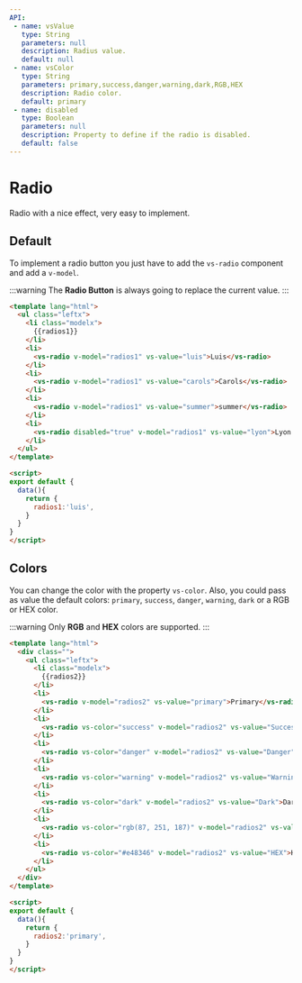 ```yaml
---
API:
 - name: vsValue
   type: String
   parameters: null
   description: Radius value.
   default: null
 - name: vsColor
   type: String
   parameters: primary,success,danger,warning,dark,RGB,HEX
   description: Radio color.
   default: primary
 - name: disabled
   type: Boolean
   parameters: null
   description: Property to define if the radio is disabled.
   default: false
---
```


# Radio

<box header>

  Radio with a nice effect, very easy to implement.

</box>


<box>

## Default

To implement a radio button you just have to add the `vs-radio` component and add a `v-model`.

:::warning
The **Radio Button** is always going to replace the current value.
:::

<vuecode md>
<div slot="demo">
  <Demos-Radio-Default />
</div>
<div slot="code">

```html
<template lang="html">
  <ul class="leftx">
    <li class="modelx">
      {{radios1}}
    </li>
    <li>
      <vs-radio v-model="radios1" vs-value="luis">Luis</vs-radio>
    </li>
    <li>
      <vs-radio v-model="radios1" vs-value="carols">Carols</vs-radio>
    </li>
    <li>
      <vs-radio v-model="radios1" vs-value="summer">summer</vs-radio>
    </li>
    <li>
      <vs-radio disabled="true" v-model="radios1" vs-value="lyon">Lyon - disabled</vs-radio>
    </li>
  </ul>
</template>

<script>
export default {
  data(){
    return {
      radios1:'luis',
    }
  }
}
</script>
```

</div>
</vuecode>

</box>


<box>

## Colors

You can change the color with the property `vs-color`. Also, you could pass as value the default colors: `primary`, `success`, `danger`, `warning`, `dark` or a RGB or HEX color.

:::warning
  Only **RGB** and **HEX** colors are supported.
:::

<vuecode md>
<div slot="demo">
  <Demos-Radio-Colors />
</div>
<div slot="code">

```html
<template lang="html">
  <div class="">
    <ul class="leftx">
      <li class="modelx">
        {{radios2}}
      </li>
      <li>
        <vs-radio v-model="radios2" vs-value="primary">Primary</vs-radio>
      </li>
      <li>
        <vs-radio vs-color="success" v-model="radios2" vs-value="Success">Success</vs-radio>
      </li>
      <li>
        <vs-radio vs-color="danger" v-model="radios2" vs-value="Danger">Danger</vs-radio>
      </li>
      <li>
        <vs-radio vs-color="warning" v-model="radios2" vs-value="Warning">Warning</vs-radio>
      </li>
      <li>
        <vs-radio vs-color="dark" v-model="radios2" vs-value="Dark">Dark</vs-radio>
      </li>
      <li>
        <vs-radio vs-color="rgb(87, 251, 187)" v-model="radios2" vs-value="RGB">RGB</vs-radio>
      </li>
      <li>
        <vs-radio vs-color="#e48346" v-model="radios2" vs-value="HEX">HEX</vs-radio>
      </li>
    </ul>
  </div>
</template>

<script>
export default {
  data(){
    return {
      radios2:'primary',
    }
  }
}
</script>
```

</div>
</vuecode>

</box>
